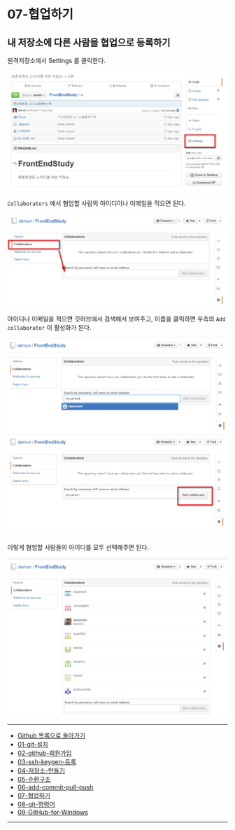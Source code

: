 # 07-협업하기

## 내 저장소에 다른 사람을 협업으로 등록하기

원격저장소에서 Settings 를 클릭한다.

![settings](../images/demun-015.jpg)


`Collaborators` 에서 협업할 사람의 아이디이나 이메일을 적으면 된다.

![Collaborators](../images/demun-016.jpg)

아이디나 이메일을 적으면 깃허브에서 검색해서 보여주고, 이름을 클릭하면 우측의 `Add collaborator` 이 활성화가 된다.

![Collaborators](../images/demun-018.jpg)
![Collaborators](../images/demun-019.jpg)

이렇게 협업할 사람들의 아이디를 모두 선택해주면 된다.

![Collaborators](../images/demun-021.jpg)



----

* [Github 목록으로 돌아가기](../README.md)
* [01-git-설치](01-git-설치.md)
* [02-github-회원가입](02-github-회원가입.md)
* [03-ssh-keygen-등록](03-ssh-keygen-등록.md)
* [04-저장소-만들기](04-저장소-만들기.md)
* [05-순환구조](05-순환구조.md)
* [06-add-commit-pull-push](06-add-commit-pull-push.md)
* [07-협업하기](07-협업하기.md)
* [08-git-명령어](08-git-명령어.md)
* [09-GitHub-for-Windows](09-GitHub-for-Windows.md)

----